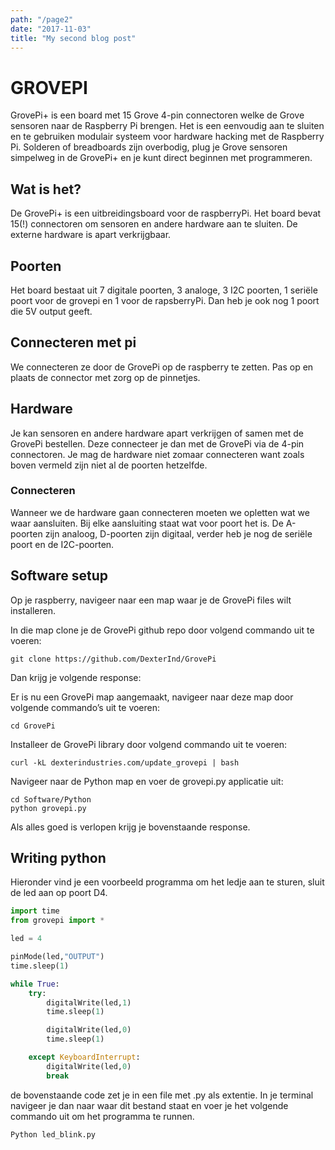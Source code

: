 ```yaml
---
path: "/page2"
date: "2017-11-03"
title: "My second blog post"
---
```


# GROVEPI

GrovePi+ is een board met 15 Grove 4-pin connectoren welke de Grove sensoren naar de Raspberry Pi brengen. Het is een eenvoudig aan te sluiten en te gebruiken modulair systeem voor hardware hacking met de Raspberry Pi. Solderen of breadboards zijn overbodig, plug je Grove sensoren simpelweg in de GrovePi+ en je kunt direct beginnen met programmeren.

## Wat is het? 

De GrovePi+ is een uitbreidingsboard voor de raspberryPi. Het board bevat 15(!) connectoren om sensoren en andere hardware aan te sluiten. De externe hardware is apart verkrijgbaar. 

## Poorten

Het board bestaat uit 7 digitale poorten, 3 analoge, 3 I2C poorten, 1 seriële poort voor de grovepi en 1 voor de rapsberryPi. Dan heb je ook nog 1 poort die 5V output geeft.

## Connecteren met pi

We connecteren ze door de GrovePi op de raspberry te zetten. Pas op en plaats de connector met zorg op de pinnetjes.

## Hardware

Je kan sensoren en andere hardware apart verkrijgen of samen met de GrovePi bestellen. Deze connecteer je dan met de GrovePi via de 4-pin connectoren. Je mag de hardware niet zomaar connecteren want zoals boven vermeld zijn niet al de poorten hetzelfde. 

### Connecteren 

Wanneer we de hardware gaan connecteren moeten we opletten wat we waar aansluiten. Bij elke aansluiting staat wat voor poort het is. 
De A-poorten zijn analoog, D-poorten zijn digitaal, verder heb je nog de seriële poort en de I2C-poorten.

## Software setup

Op je raspberry, navigeer naar een map waar je de GrovePi files wilt installeren.

In die map clone je de GrovePi github repo door volgend commando uit te voeren:
```
git clone https://github.com/DexterInd/GrovePi
```

Dan krijg je volgende response:

Er is nu een GrovePi map aangemaakt, navigeer naar deze map door volgende commando’s uit te voeren: 

```
cd GrovePi
```

Installeer de GrovePi library door volgend commando uit te voeren:

```
curl -kL dexterindustries.com/update_grovepi | bash
```

Navigeer naar de Python map en voer de grovepi.py applicatie uit:

```
cd Software/Python
python grovepi.py
```

Als alles goed is verlopen krijg je bovenstaande response.

## Writing python

Hieronder vind je een voorbeeld programma om het ledje aan te sturen, sluit de led aan op poort D4. 

```python
import time
from grovepi import *

led = 4

pinMode(led,"OUTPUT")
time.sleep(1)

while True:
    try:
        digitalWrite(led,1)
        time.sleep(1)

        digitalWrite(led,0)
        time.sleep(1)

    except KeyboardInterrupt:
        digitalWrite(led,0)
        break
```

de bovenstaande code zet je in een file met .py als extentie. In je terminal navigeer je dan naar waar dit bestand staat en voer je het volgende commando uit om het programma te runnen. 

```shell
Python led_blink.py
```